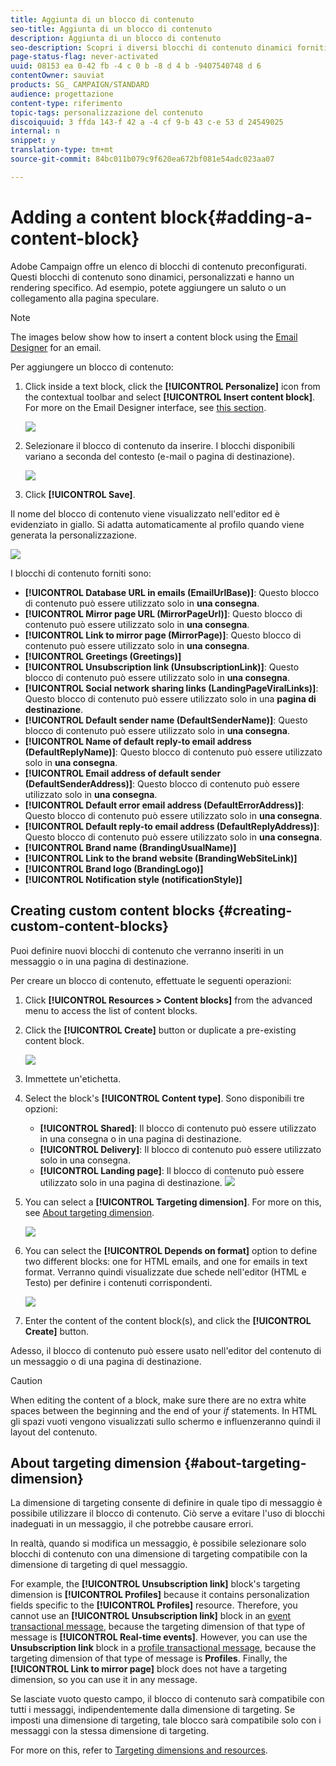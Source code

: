 ```yaml
---
title: Aggiunta di un blocco di contenuto
seo-title: Aggiunta di un blocco di contenuto
description: Aggiunta di un blocco di contenuto
seo-description: Scopri i diversi blocchi di contenuto dinamici forniti da te per personalizzare i messaggi e imparare a creare blocchi di contenuto personalizzati.
page-status-flag: never-activated
uuid: 08153 ea 0-42 fb -4 c 0 b -8 d 4 b -9407540748 d 6
contentOwner: sauviat
products: SG_ CAMPAIGN/STANDARD
audience: progettazione
content-type: riferimento
topic-tags: personalizzazione del contenuto
discoiquuid: 3 ffda 143-f 42 a -4 cf 9-b 43 c-e 53 d 24549025
internal: n
snippet: y
translation-type: tm+mt
source-git-commit: 84bc011b079c9f620ea672bf081e54adc023aa07

---
```



# Adding a content block{#adding-a-content-block}

Adobe Campaign offre un elenco di blocchi di contenuto preconfigurati. Questi blocchi di contenuto sono dinamici, personalizzati e hanno un rendering specifico. Ad esempio, potete aggiungere un saluto o un collegamento alla pagina speculare.

>[!NOTE]
>
>The images below show how to insert a content block using the [Email Designer](../../designing/using/about-email-content-design.md#about-the-email-designer) for an email.

Per aggiungere un blocco di contenuto:

1. Click inside a text block, click the **[!UICONTROL Personalize]** icon from the contextual toolbar and select **[!UICONTROL Insert content block]**. For more on the Email Designer interface, see [this section](../../designing/using/about-email-content-design.md#email-designer-interface).

   ![](assets/email_content_block_1.png)

1. Selezionare il blocco di contenuto da inserire. I blocchi disponibili variano a seconda del contesto (e-mail o pagina di destinazione).

   ![](assets/email_content_block_2.png)

1. Click **[!UICONTROL Save]**.

Il nome del blocco di contenuto viene visualizzato nell'editor ed è evidenziato in giallo. Si adatta automaticamente al profilo quando viene generata la personalizzazione.

![](assets/email_content_block_3.png)

I blocchi di contenuto forniti sono:

* **[!UICONTROL Database URL in emails (EmailUrlBase)]**: Questo blocco di contenuto può essere utilizzato solo in **una consegna**.
* **[!UICONTROL Mirror page URL (MirrorPageUrl)]**: Questo blocco di contenuto può essere utilizzato solo in **una consegna**.
* **[!UICONTROL Link to mirror page (MirrorPage)]**: Questo blocco di contenuto può essere utilizzato solo in **una consegna**.
* **[!UICONTROL Greetings (Greetings)]**
* **[!UICONTROL Unsubscription link (UnsubscriptionLink)]**: Questo blocco di contenuto può essere utilizzato solo in **una consegna**.
* **[!UICONTROL Social network sharing links (LandingPageViralLinks)]**: Questo blocco di contenuto può essere utilizzato solo in una **pagina di destinazione**.
* **[!UICONTROL Default sender name (DefaultSenderName)]**: Questo blocco di contenuto può essere utilizzato solo in **una consegna**.
* **[!UICONTROL Name of default reply-to email address (DefaultReplyName)]**: Questo blocco di contenuto può essere utilizzato solo in **una consegna**.
* **[!UICONTROL Email address of default sender (DefaultSenderAddress)]**: Questo blocco di contenuto può essere utilizzato solo in **una consegna**.
* **[!UICONTROL Default error email address (DefaultErrorAddress)]**: Questo blocco di contenuto può essere utilizzato solo in **una consegna**.
* **[!UICONTROL Default reply-to email address (DefaultReplyAddress)]**: Questo blocco di contenuto può essere utilizzato solo in **una consegna**.
* **[!UICONTROL Brand name (BrandingUsualName)]**
* **[!UICONTROL Link to the brand website (BrandingWebSiteLink)]**
* **[!UICONTROL Brand logo (BrandingLogo)]**
* **[!UICONTROL Notification style (notificationStyle)]**

## Creating custom content blocks {#creating-custom-content-blocks}

Puoi definire nuovi blocchi di contenuto che verranno inseriti in un messaggio o in una pagina di destinazione.

Per creare un blocco di contenuto, effettuate le seguenti operazioni:

1. Click **[!UICONTROL Resources > Content blocks]** from the advanced menu to access the list of content blocks.
1. Click the **[!UICONTROL Create]** button or duplicate a pre-existing content block.

   ![](assets/content_bloc_01.png)

1. Immettete un'etichetta.
1. Select the block's **[!UICONTROL Content type]**. Sono disponibili tre opzioni:

   * **[!UICONTROL Shared]**: Il blocco di contenuto può essere utilizzato in una consegna o in una pagina di destinazione.
   * **[!UICONTROL Delivery]**: Il blocco di contenuto può essere utilizzato solo in una consegna.
   * **[!UICONTROL Landing page]**: Il blocco di contenuto può essere utilizzato solo in una pagina di destinazione.
   ![](assets/content_bloc_02.png)

1. You can select a **[!UICONTROL Targeting dimension]**. For more on this, see [About targeting dimension](../../designing/using/adding-a-content-block.md#about-targeting-dimension).

   ![](assets/content_bloc_04.png)

1. You can select the **[!UICONTROL Depends on format]** option to define two different blocks: one for HTML emails, and one for emails in text format. Verranno quindi visualizzate due schede nell'editor (HTML e Testo) per definire i contenuti corrispondenti.

   ![](assets/content_bloc_03.png)

1. Enter the content of the content block(s), and click the **[!UICONTROL Create]** button.

Adesso, il blocco di contenuto può essere usato nell'editor del contenuto di un messaggio o di una pagina di destinazione.

>[!CAUTION]
>
>When editing the content of a block, make sure there are no extra white spaces between the beginning and the end of your *if* statements. In HTML gli spazi vuoti vengono visualizzati sullo schermo e influenzeranno quindi il layout del contenuto.

## About targeting dimension {#about-targeting-dimension}

La dimensione di targeting consente di definire in quale tipo di messaggio è possibile utilizzare il blocco di contenuto. Ciò serve a evitare l'uso di blocchi inadeguati in un messaggio, il che potrebbe causare errori.

In realtà, quando si modifica un messaggio, è possibile selezionare solo blocchi di contenuto con una dimensione di targeting compatibile con la dimensione di targeting di quel messaggio.

For example, the **[!UICONTROL Unsubscription link]** block's targeting dimension is **[!UICONTROL Profiles]** because it contains personalization fields specific to the **[!UICONTROL Profiles]** resource. Therefore, you cannot use an **[!UICONTROL Unsubscription link]** block in an [event transactional message](../../channels/using/event-transactional-messages.md), because the targeting dimension of that type of message is **[!UICONTROL Real-time events]**. However, you can use the **Unsubscription link** block in a [profile transactional message](../../channels/using/profile-transactional-messages.md), because the targeting dimension of that type of message is **Profiles**. Finally, the **[!UICONTROL Link to mirror page]** block does not have a targeting dimension, so you can use it in any message.

Se lasciate vuoto questo campo, il blocco di contenuto sarà compatibile con tutti i messaggi, indipendentemente dalla dimensione di targeting. Se imposti una dimensione di targeting, tale blocco sarà compatibile solo con i messaggi con la stessa dimensione di targeting.

For more on this, refer to [Targeting dimensions and resources](../../automating/using/query.md#targeting-dimensions-and-resources).
